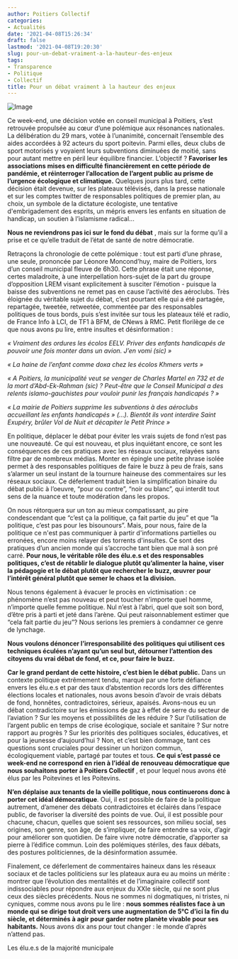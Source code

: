 ```yaml
---
author: Poitiers Collectif
categories:
- Actualités
date: '2021-04-08T15:26:34'
draft: false
lastmod: '2021-04-08T19:20:30'
slug: pour-un-debat-vraiment-a-la-hauteur-des-enjeux
tags:
- Transparence
- Politique
- Collectif
title: Pour un débat vraiment à la hauteur des enjeux
---
```


![Image](https://elus.poitierscollectif.fr/wp-content/uploads/2021/04/pour-un-debat-vraiment-a-la-hauteur-des-enjeux-1024x576.png) 

Ce week-end, une décision votée en conseil municipal à Poitiers, s’est retrouvée propulsée au cœur d’une polémique aux résonances nationales. La délibération du 29 mars, votée à l’unanimité, concernait l’ensemble des aides accordées à 92 acteurs du sport poitevin. Parmi elles, deux clubs de sport motorisés y voyaient leurs subventions diminuées de moitié, sans pour autant mettre en péril leur équilibre financier. L’objectif ? **Favoriser les associations mises en difficulté financièrement en cette période de pandémie, et réinterroger l’allocation de l’argent public au prisme de l’urgence écologique et climatique.** Quelques jours plus tard, cette décision était devenue, sur les plateaux télévisés, dans la presse nationale et sur les comptes twitter de responsables politiques de premier plan, au choix, un symbole de la dictature écologiste, une tentative d'embrigadement des esprits, un mépris envers les enfants en situation de handicap, un soutien à l’islamisme radical... 

**Nous ne reviendrons pas ici sur le fond du débat** , mais sur la forme qu’il a prise et ce qu’elle traduit de l’état de santé de notre démocratie. 

Retraçons la chronologie de cette polémique : tout est parti d’une phrase, une seule, prononcée par Léonore Moncond’huy, maire de Poitiers, lors d’un conseil municipal fleuve de 6h30. Cette phrase était une réponse, certes maladroite, à une interpellation hors-sujet de la part du groupe d’opposition LREM visant explicitement à susciter l’émotion - puisque la baisse des subventions ne remet pas en cause l’activité des aéroclubs. Très éloignée du véritable sujet du débat, c’est pourtant elle qui a été partagée, repartagée, tweetée, retweetée, commentée par des responsables politiques de tous bords, puis s’est invitée sur tous les plateaux télé et radio, de France Info à LCI, de TF1 à BFM, de CNews à RMC. Petit florilège de ce que nous avons pu lire, entre insultes et désinformation : 

_« Vraiment des ordures les écolos EELV. Priver des enfants handicapés de pouvoir une fois monter dans un avion. J’en vomi (sic) »_

_« La haine de l’enfant comme doxa chez les écolos Khmers verts »_

_« A Poitiers, la municipalité veut se venger de Charles Martel en 732 et de la mort d’Abd-Ek-Rahman (sic) ? Peut-être que le Conseil Municipal a des relents islamo-gauchistes pour vouloir punir les français handicapés ? »_

_« La mairie de Poitiers supprime les subventions à des aéroclubs accueillant les enfants handicapés » (…). Bientôt ils vont interdire Saint Exupéry, brûler Vol de Nuit et décapiter le Petit Prince »_

En politique, déplacer le débat pour éviter les vrais sujets de fond n’est pas une nouveauté. Ce qui est nouveau, et plus inquiétant encore, ce sont les conséquences de ces pratiques avec les réseaux sociaux, relayées sans filtre par de nombreux médias. Monter en épingle une petite phrase isolée permet à des responsables politiques de faire le buzz à peu de frais, sans s’alarmer un seul instant de la tournure haineuse des commentaires sur les réseaux sociaux. Ce déferlement traduit bien la simplification binaire du débat public à l’oeuvre, “pour ou contre”, “noir ou blanc”, qui interdit tout sens de la nuance et toute modération dans les propos. 

On nous rétorquera sur un ton au mieux compatissant, au pire condescendant que “c’est ça la politique, ça fait partie du jeu” et que “la politique, c’est pas pour les bisounours”. Mais, pour nous, faire de la politique ce n'est pas communiquer à partir d'informations partielles ou erronées, encore moins relayer des torrents d'insultes. Ce sont des pratiques d’un ancien monde qui s’accroche tant bien que mal à son pré carré. **Pour nous, le véritable rôle des élu.e.s et des responsables politiques, c’est de rétablir le dialogue plutôt qu’alimenter la haine, viser la pédagogie et le débat plutôt que rechercher le buzz, œuvrer pour l’intérêt général plutôt que semer le chaos et la division.**

Nous tenons également à évacuer le procès en victimisation : ce phénomène n’est pas nouveau et peut toucher n’importe quel homme, n’importe quelle femme politique. Nul n’est à l’abri, quel que soit son bord, d’être pris à parti et jeté dans l’arène. Qui peut raisonnablement estimer que “cela fait partie du jeu”? Nous serions les premiers à condamner ce genre de lynchage. 

**Nous voulons dénoncer l’irresponsabilité des politiques qui utilisent ces techniques éculées n’ayant qu’un seul but, détourner l’attention des citoyens du vrai débat de fond, et ce, pour faire le buzz.**

**Car le grand perdant de cette histoire, c’est bien le débat public.** Dans un contexte politique extrêmement tendu, marqué par une forte défiance envers les élu.e.s et par des taux d’abstention records lors des différentes élections locales et nationales, nous avons besoin d’avoir de vrais débats de fond, honnêtes, contradictoires, sérieux, apaisés. Avons-nous eu un débat contradictoire sur les émissions de gaz à effet de serre du secteur de l’aviation ? Sur les moyens et possibilités de les réduire ? Sur l’utilisation de l’argent public en temps de crise écologique, sociale et sanitaire ? Sur notre rapport au progrès ? Sur les priorités des politiques sociales, éducatives, et pour la jeunesse d’aujourd’hui ? Non, et c’est bien dommage, tant ces questions sont cruciales pour dessiner un horizon commun, écologiquement viable, partagé par toutes et tous. **Ce qui s’est passé ce week-end ne correspond en rien à l’idéal de renouveau démocratique que nous souhaitons porter à Poitiers Collectif** , et pour lequel nous avons été élus par les Poitevines et les Poitevins. 

**N’en déplaise aux tenants de la vieille politique, nous continuerons donc à porter cet idéal démocratique**. Oui, il est possible de faire de la politique autrement, d’amener des débats contradictoires et éclairés dans l’espace public, de favoriser la diversité des points de vue. Oui, il est possible pour chacune, chacun, quelles que soient ses ressources, son milieu social, ses origines, son genre, son âge, de s’impliquer, de faire entendre sa voix, d’agir pour améliorer son quotidien. De faire vivre notre démocratie, d’apporter sa pierre à l’édifice commun. Loin des polémiques stériles, des faux débats, des postures politiciennes, de la désinformation assumée. 

Finalement, ce déferlement de commentaires haineux dans les réseaux sociaux et de tacles politiciens sur les plateaux aura eu au moins un mérite : montrer que l’évolution des mentalités et de l’imaginaire collectif sont indissociables pour répondre aux enjeux du XXIe siècle, qui ne sont plus ceux des siècles précédents. Nous ne sommes ni dogmatiques, ni tristes, ni cyniques, comme nous avons pu le lire : **nous sommes réalistes face à un monde qui se dirige tout droit vers une augmentation de 5°C d’ici la fin du siècle, et déterminés à agir pour garder notre planète vivable pour ses habitants.** Nous avons dix ans pour tout changer : le monde d’après n’attend pas.

Les élu.e.s de la majorité municipale
